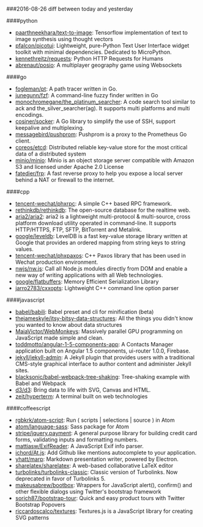###2016-08-26
diff between today and yesterday

####python
* [paarthneekhara/text-to-image](https://github.com/paarthneekhara/text-to-image): Tensorflow implementation of text to image synthesis using thought vectors
* [pfalcon/picotui](https://github.com/pfalcon/picotui): Lightweight, pure-Python Text User Interface widget toolkit with minimal dependencies. Dedicated to MicroPython.
* [kennethreitz/requests](https://github.com/kennethreitz/requests): Python HTTP Requests for Humans
* [abrenaut/posio](https://github.com/abrenaut/posio): A multiplayer geography game using Websockets

####go
* [fogleman/pt](https://github.com/fogleman/pt): A path tracer written in Go.
* [junegunn/fzf](https://github.com/junegunn/fzf):  A command-line fuzzy finder written in Go
* [monochromegane/the_platinum_searcher](https://github.com/monochromegane/the_platinum_searcher): A code search tool similar to ack and the_silver_searcher(ag). It supports multi platforms and multi encodings.
* [cosiner/socker](https://github.com/cosiner/socker): A Go library to simplify the use of SSH, support keepalive and multiplexing.
* [messagebird/pushprom](https://github.com/messagebird/pushprom): Pushprom is a proxy to the Prometheus Go client.
* [coreos/etcd](https://github.com/coreos/etcd): Distributed reliable key-value store for the most critical data of a distributed system
* [minio/minio](https://github.com/minio/minio): Minio is an object storage server compatible with Amazon S3 and licensed under Apache 2.0 License
* [fatedier/frp](https://github.com/fatedier/frp): A fast reverse proxy to help you expose a local server behind a NAT or firewall to the internet.

####cpp
* [tencent-wechat/phxrpc](https://github.com/tencent-wechat/phxrpc): A simple C++ based RPC framework.
* [rethinkdb/rethinkdb](https://github.com/rethinkdb/rethinkdb): The open-source database for the realtime web.
* [aria2/aria2](https://github.com/aria2/aria2): aria2 is a lightweight multi-protocol & multi-source, cross platform download utility operated in command-line. It supports HTTP/HTTPS, FTP, SFTP, BitTorrent and Metalink.
* [google/leveldb](https://github.com/google/leveldb): LevelDB is a fast key-value storage library written at Google that provides an ordered mapping from string keys to string values.
* [tencent-wechat/phxpaxos](https://github.com/tencent-wechat/phxpaxos): C++ Paxos library that has been used in Wechat production environment.
* [nwjs/nw.js](https://github.com/nwjs/nw.js): Call all Node.js modules directly from DOM and enable a new way of writing applications with all Web technologies.
* [google/flatbuffers](https://github.com/google/flatbuffers): Memory Efficient Serialization Library
* [jarro2783/cxxopts](https://github.com/jarro2783/cxxopts): Lightweight C++ command line option parser

####javascript
* [babel/babili](https://github.com/babel/babili): Babel preset and cli for minification (beta)
* [thejameskyle/itsy-bitsy-data-structures](https://github.com/thejameskyle/itsy-bitsy-data-structures):  All the things you didn't know you wanted to know about data structures
* [MaiaVictor/WebMonkeys](https://github.com/MaiaVictor/WebMonkeys): Massively parallel GPU programming on JavaScript made simple and clean.
* [toddmotto/angular-1-5-components-app](https://github.com/toddmotto/angular-1-5-components-app): A Contacts Manager application built on Angular 1.5 components, ui-router 1.0.0, Firebase.
* [jekyll/jekyll-admin](https://github.com/jekyll/jekyll-admin): A Jekyll plugin that provides users with a traditional CMS-style graphical interface to author content and administer Jekyll sites.
* [blacksonic/babel-webpack-tree-shaking](https://github.com/blacksonic/babel-webpack-tree-shaking): Tree-shaking example with Babel and Webpack
* [d3/d3](https://github.com/d3/d3): Bring data to life with SVG, Canvas and HTML. 
* [zeit/hyperterm](https://github.com/zeit/hyperterm): A terminal built on web technologies

####coffeescript
* [rgbkrk/atom-script](https://github.com/rgbkrk/atom-script):  Run ( scripts | selections | source ) in Atom
* [atom/language-sass](https://github.com/atom/language-sass): Sass package for Atom
* [stripe/jquery.payment](https://github.com/stripe/jquery.payment): A general purpose library for building credit card forms, validating inputs and formatting numbers.
* [mattiasw/ExifReader](https://github.com/mattiasw/ExifReader): A JavaScript Exif info parser.
* [ichord/At.js](https://github.com/ichord/At.js): Add Github like mentions autocomplete to your application.
* [yhatt/marp](https://github.com/yhatt/marp): Markdown presentation writer, powered by Electron.
* [sharelatex/sharelatex](https://github.com/sharelatex/sharelatex): A web-based collaborative LaTeX editor
* [turbolinks/turbolinks-classic](https://github.com/turbolinks/turbolinks-classic): Classic version of Turbolinks. Now deprecated in favor of Turbolinks 5.
* [makeusabrew/bootbox](https://github.com/makeusabrew/bootbox): Wrappers for JavaScript alert(), confirm() and other flexible dialogs using Twitter's bootstrap framework
* [sorich87/bootstrap-tour](https://github.com/sorich87/bootstrap-tour): Quick and easy product tours with Twitter Bootstrap Popovers
* [riccardoscalco/textures](https://github.com/riccardoscalco/textures): Textures.js is a JavaScript library for creating SVG patterns
